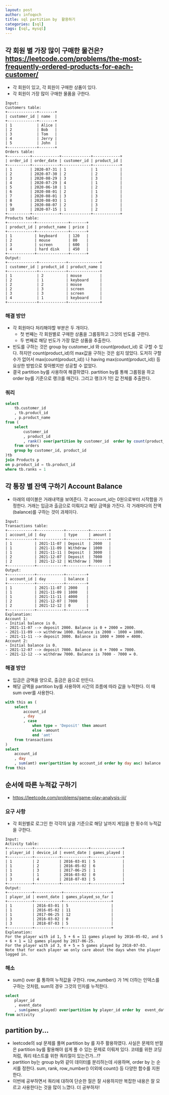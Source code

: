 ```yaml
---
layout: post
author: infoqoch
title: sql partition by  활용하기
categories: [sql]
tags: [sql, mysql]
---
```


## 각 회원 별 가장 많이 구매한 물건은?  https://leetcode.com/problems/the-most-frequently-ordered-products-for-each-customer/
- 각 회원이 있고, 각 회원이 구매한 상품이 있다. 
- 각 회원이 가장 많이 구매한 물품을 구한다. 

```text
Input: 
Customers table:
+-------------+-------+
| customer_id | name  |
+-------------+-------+
| 1           | Alice |
| 2           | Bob   |
| 3           | Tom   |
| 4           | Jerry |
| 5           | John  |
+-------------+-------+
Orders table:
+----------+------------+-------------+------------+
| order_id | order_date | customer_id | product_id |
+----------+------------+-------------+------------+
| 1        | 2020-07-31 | 1           | 1          |
| 2        | 2020-07-30 | 2           | 2          |
| 3        | 2020-08-29 | 3           | 3          |
| 4        | 2020-07-29 | 4           | 1          |
| 5        | 2020-06-10 | 1           | 2          |
| 6        | 2020-08-01 | 2           | 1          |
| 7        | 2020-08-01 | 3           | 3          |
| 8        | 2020-08-03 | 1           | 2          |
| 9        | 2020-08-07 | 2           | 3          |
| 10       | 2020-07-15 | 1           | 2          |
+----------+------------+-------------+------------+
Products table:
+------------+--------------+-------+
| product_id | product_name | price |
+------------+--------------+-------+
| 1          | keyboard     | 120   |
| 2          | mouse        | 80    |
| 3          | screen       | 600   |
| 4          | hard disk    | 450   |
+------------+--------------+-------+
Output: 
+-------------+------------+--------------+
| customer_id | product_id | product_name |
+-------------+------------+--------------+
| 1           | 2          | mouse        |
| 2           | 1          | keyboard     |
| 2           | 2          | mouse        |
| 2           | 3          | screen       |
| 3           | 3          | screen       |
| 4           | 1          | keyboard     |
+-------------+------------+--------------+
```

### 해결 방안
- 각 회원마다 처리해야할 부분은 두 개이다.
  - 첫 번째는 각 회원별로 구매한 상품을 그룹핑하고 그것의 빈도를 구한다. 
  - 두 번째로 해당 빈도가 가장 많은 상품을 추출한다.
- 빈도를 구하는 것은 group by customer_id 와 count(product_id) 로 구할 수 있다. 하지만 count(product_id)의 max값을 구하는 것은 쉽지 않았다. 도저히 구할 수가 없어서 max(count(product_id)) 나 having max(count(product_id)) 등 요상한 방법으로 찾아봤지만 성공할 수 없었다. 
- 결국 partition by를 사용하여 해결하였다. partition by를 통해 그룹핑을 하고 order by를 기준으로 랭크를 매긴다. 그리고 랭크가 1인 값 전체를 추출한다. 

### 쿼리

```sql
select 
    tb.customer_id
    , tb.product_id
    , p.product_name
from (
    select 
        customer_id
        , product_id
        , rank() over(partition by customer_id  order by count(product_id) desc ) ranks
    from orders
    group by customer_id, product_id
)tb
join Products p
on p.product_id = tb.product_id
where tb.ranks = 1 
```


## 각 통장 별 잔액 구하기 Account Balance
- 아래의 테이블은 거래내역을 보여준다. 각 account_id는 0원으로부터 시작함을 가정한다. 거래는 입금과 출금으로 이뤄지고 해당 금액을 가진다. 각 거래마다의 잔액(balance)를 구하는 것이 과제이다. 

```text
Input: 
Transactions table:
+------------+------------+----------+--------+
| account_id | day        | type     | amount |
+------------+------------+----------+--------+
| 1          | 2021-11-07 | Deposit  | 2000   |
| 1          | 2021-11-09 | Withdraw | 1000   |
| 1          | 2021-11-11 | Deposit  | 3000   |
| 2          | 2021-12-07 | Deposit  | 7000   |
| 2          | 2021-12-12 | Withdraw | 7000   |
+------------+------------+----------+--------+
Output: 
+------------+------------+---------+
| account_id | day        | balance |
+------------+------------+---------+
| 1          | 2021-11-07 | 2000    |
| 1          | 2021-11-09 | 1000    |
| 1          | 2021-11-11 | 4000    |
| 2          | 2021-12-07 | 7000    |
| 2          | 2021-12-12 | 0       |
+------------+------------+---------+
Explanation: 
Account 1:
- Initial balance is 0.
- 2021-11-07 --> deposit 2000. Balance is 0 + 2000 = 2000.
- 2021-11-09 --> withdraw 1000. Balance is 2000 - 1000 = 1000.
- 2021-11-11 --> deposit 3000. Balance is 1000 + 3000 = 4000.
Account 2:
- Initial balance is 0.
- 2021-12-07 --> deposit 7000. Balance is 0 + 7000 = 7000.
- 2021-12-12 --> withdraw 7000. Balance is 7000 - 7000 = 0.
```

### 해결 방안
- 입금은 금액을 양으로, 출금은 음으로 만든다. 
- 해당 금액을 partition by를 사용하여 시간의 흐름에 따라 값을 누적한다. 이 때 sum over를 사용한다. 

```sql
with this as (
    select 
        account_id
        , day
        , case 
            when type = 'Deposit' then amount 
            else -amount
            end 'amt'    
    from transactions
)
select 
    account_id
    , day
    , sum(amt) over(partition by account_id order by day asc) balance
from this
```

## 순서에 따른 누적값 구하기 
- https://leetcode.com/problems/game-play-analysis-iii/

### 요구 사항
- 각 회원별로 로그인 한 각각의 날을 기준으로 해당 날까지 게임을 한 횟수의 누적값을 구한다. 

```text
Input: 
Activity table:
+-----------+-----------+------------+--------------+
| player_id | device_id | event_date | games_played |
+-----------+-----------+------------+--------------+
| 1         | 2         | 2016-03-01 | 5            |
| 1         | 2         | 2016-05-02 | 6            |
| 1         | 3         | 2017-06-25 | 1            |
| 3         | 1         | 2016-03-02 | 0            |
| 3         | 4         | 2018-07-03 | 5            |
+-----------+-----------+------------+--------------+
Output: 
+-----------+------------+---------------------+
| player_id | event_date | games_played_so_far |
+-----------+------------+---------------------+
| 1         | 2016-03-01 | 5                   |
| 1         | 2016-05-02 | 11                  |
| 1         | 2017-06-25 | 12                  |
| 3         | 2016-03-02 | 0                   |
| 3         | 2018-07-03 | 5                   |
+-----------+------------+---------------------+
Explanation: 
For the player with id 1, 5 + 6 = 11 games played by 2016-05-02, and 5 + 6 + 1 = 12 games played by 2017-06-25.
For the player with id 3, 0 + 5 = 5 games played by 2018-07-03.
Note that for each player we only care about the days when the player logged in.
```

### 해소
- sum() over 를 통하여 누적값을 구한다. row_number() 가 1씩 더하는 인덱스를 구하는 것처럼, sum의 경우 그것의 인자를 누적한다. 

```sql
select 
    player_id 
    , event_date 
    , sum(games_played) over(partition by player_id order by  event_date asc) games_played_so_far
from activity
```

## partition by...
- leetcode의 sql 문제를 풀며 partition by 를 자주 활용하였다. 사실은 문제의 반절은 partition by를 활용해야 쉽게 풀 수 있는 문제로 이뤄져 있다. 코테를 위한 코딩처럼, 쿼리 테스트를 위한 쿼리절이 있는건가...!?
- partition by는 group by와 같이 데이터를 분리하는데 사용하며, order by 는 순서를 정한다. sum, rank, row_number() 이외에 count() 등 다양한 함수를 지원한다.  
- 이번에 공부하면서 쿼리에 대하여 단순한 절은 잘 사용하지만 복잡한 내용은 잘 모르고 사용한다는 것을 많이 느꼈다. 더 공부하자! 
